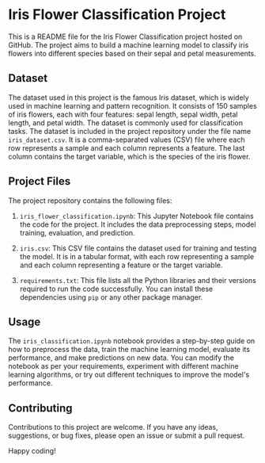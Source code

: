 # Iris Flower Classification Project

This is a README file for the Iris Flower Classification project hosted on GitHub. The project aims to build a machine learning model to classify iris flowers into different species based on their sepal and petal measurements.

## Dataset

The dataset used in this project is the famous Iris dataset, which is widely used in machine learning and pattern recognition. It consists of 150 samples of iris flowers, each with four features: sepal length, sepal width, petal length, and petal width. The dataset is commonly used for classification tasks.
The dataset is included in the project repository under the file name `iris_dataset.csv`. It is a comma-separated values (CSV) file where each row represents a sample and each column represents a feature. The last column contains the target variable, which is the species of the iris flower.


## Project Files

The project repository contains the following files:

1. `iris_flower_classification.ipynb`: This Jupyter Notebook file contains the code for the project. It includes the data preprocessing steps, model training, evaluation, and prediction.

2. `iris.csv`: This CSV file contains the dataset used for training and testing the model. It is in a tabular format, with each row representing a sample and each column representing a feature or the target variable.

3. `requirements.txt`: This file lists all the Python libraries and their versions required to run the code successfully. You can install these dependencies using `pip` or any other package manager.



## Usage

The `iris_classification.ipynb` notebook provides a step-by-step guide on how to preprocess the data, train the machine learning model, evaluate its performance, and make predictions on new data. You can modify the notebook as per your requirements, experiment with different machine learning algorithms, or try out different techniques to improve the model's performance.

## Contributing

Contributions to this project are welcome. If you have any ideas, suggestions, or bug fixes, please open an issue or submit a pull request. 


Happy coding!

